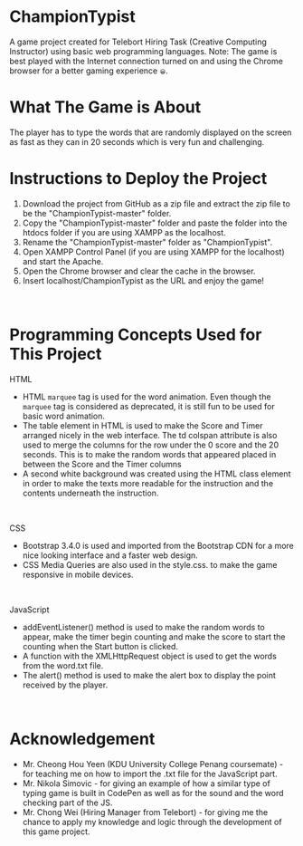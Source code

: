 # ChampionTypist
<p>A game project created for Telebort Hiring Task (Creative Computing Instructor) using basic web programming languages. Note: The game is best played with the Internet connection turned on and using the Chrome browser for a better gaming experience <span style="font-size:10px">&#128512;</span>.</p>


# What The Game is About
<p>The player has to type the words that are randomly displayed on the screen as fast as they can in 20 seconds which is very fun and challenging.</p>


# Instructions to Deploy the Project
<ol>
  <li>Download the project from GitHub as a zip file and extract the zip file to be the "ChampionTypist-master" folder.</li> 
  <li>Copy the "ChampionTypist-master" folder and paste the folder into the htdocs folder if you are using XAMPP as the localhost.</li>
  <li>Rename the "ChampionTypist-master" folder as "ChampionTypist".</li>
  <li>Open XAMPP Control Panel (if you are using XAMPP for the localhost) and start the Apache.</li>
  <li>Open the Chrome browser and clear the cache in the browser.</li>
  <li>Insert localhost/ChampionTypist as the URL and enjoy the game!</li>
</ol>
<br/>   

# Programming Concepts Used for This Project
HTML 
<br/>
<ul>
  <li>HTML <code>marquee</code> tag is used for the word animation. Even though the <code>marquee</code> tag is considered as deprecated, it is still fun to be used for basic word animation.</li>
  <li>The table element in HTML is used to make the Score and Timer arranged nicely in the web interface. The td colspan attribute is also used to merge the columns for the row under the 0 score and the 20 seconds. This is to make the random words that appeared placed in between the Score and the Timer columns</li>
  <li>A second white background was created using the HTML class element in order to make the texts more readable for the instruction and the contents underneath the instruction.</li>
</ul> 
<br/>

CSS 
<br/>
<ul>
  <li>Bootstrap 3.4.0 is used and imported from the Bootstrap CDN for a more nice looking interface and a faster web design.</li>
  <li>CSS Media Queries are also used in the style.css. to make the game responsive in mobile devices.</li>
</ul> 
<br/>

JavaScript <br/>
<ul>
  <li>addEventListener() method is used to make the random words to appear, make the timer begin counting and make the score to start the counting when the Start button is clicked.</li>
  <li>A function with the XMLHttpRequest object is used to get the words from the word.txt file.</li>
  <li>The alert() method is used to make the alert box to display the point received by the player.</li>
</ul> 
<br/>

# Acknowledgement
<ul>
  <li>Mr. Cheong Hou Yeen (KDU University College Penang coursemate) - for teaching me on how to import the .txt file for the JavaScript part.</li>
  <li>Mr. Nikola Simovic - for giving an example of how a similar type of typing game is built in CodePen as well as for the sound and the word checking part of the JS.</li>
  <li>Mr. Chong Wei (Hiring Manager from Telebort) - for giving me the chance to apply my knowledge and logic through the development of this game project.</li>
</ul>  
